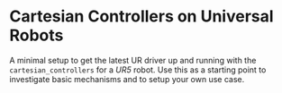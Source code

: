 # Cartesian Controllers on Universal Robots

A minimal setup to get the latest UR driver up and running with the `cartesian_controllers` for a *UR5* robot.
Use this as a starting point to investigate basic mechanisms and to setup your own use case.
